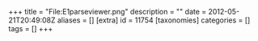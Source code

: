 +++
title = "File:E1parseviewer.png"
description = ""
date = 2012-05-21T20:49:08Z
aliases = []
[extra]
id = 11754
[taxonomies]
categories = []
tags = []
+++


